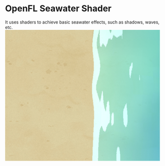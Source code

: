 # OpenFL Seawater Shader
It uses shaders to achieve basic seawater effects, such as shadows, waves, etc.
![](./desc_img.png)
